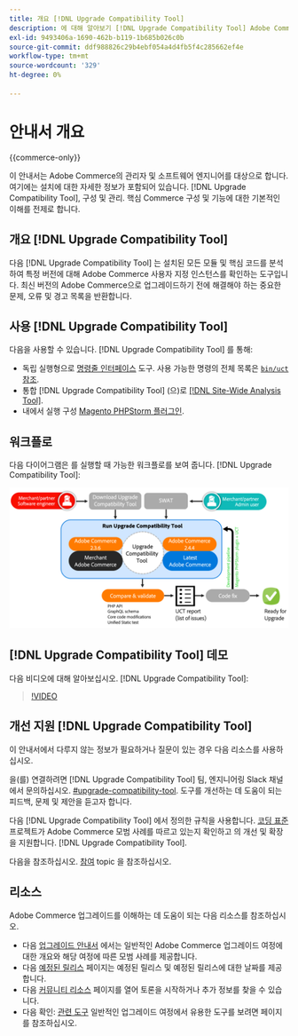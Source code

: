```yaml
---
title: 개요 [!DNL Upgrade Compatibility Tool]
description: 에 대해 알아보기 [!DNL Upgrade Compatibility Tool] Adobe Commerce 프로젝트에 어떤 도움을 줄 수 있는지 설명합니다.
exl-id: 9493406a-1690-462b-b119-1b685b026c0b
source-git-commit: ddf988826c29b4ebf054a4d4fb5f4c285662ef4e
workflow-type: tm+mt
source-wordcount: '329'
ht-degree: 0%

---
```


# 안내서 개요

{{commerce-only}}

이 안내서는 Adobe Commerce의 관리자 및 소프트웨어 엔지니어를 대상으로 합니다. 여기에는 설치에 대한 자세한 정보가 포함되어 있습니다. [!DNL Upgrade Compatibility Tool], 구성 및 관리. 핵심 Commerce 구성 및 기능에 대한 기본적인 이해를 전제로 합니다.

## 개요 [!DNL Upgrade Compatibility Tool]

다음 [!DNL Upgrade Compatibility Tool] 는 설치된 모든 모듈 및 핵심 코드를 분석하여 특정 버전에 대해 Adobe Commerce 사용자 지정 인스턴스를 확인하는 도구입니다. 최신 버전의 Adobe Commerce으로 업그레이드하기 전에 해결해야 하는 중요한 문제, 오류 및 경고 목록을 반환합니다.

## 사용 [!DNL Upgrade Compatibility Tool]

다음을 사용할 수 있습니다. [!DNL Upgrade Compatibility Tool] 를 통해:

- 독립 실행형으로 [명령줄 인터페이스](../upgrade-compatibility-tool/run.md) 도구. 사용 가능한 명령의 전체 목록은 [`bin/uct` 참조](/help/reference/uct.md).
- 통합 [!DNL Upgrade Compatibility Tool] (으)로 [[!DNL Site-Wide Analysis Tool]](../upgrade-compatibility-tool/integrate-analysis-tool.md).
- 내에서 실행 구성 [Magento PHPStorm 플러그인](../upgrade-compatibility-tool/run-configuration-phpstorm-plugin.md).

## 워크플로

다음 다이어그램은 를 실행할 때 가능한 워크플로를 보여 줍니다. [!DNL Upgrade Compatibility Tool]:

![[!DNL Upgrade Compatibility Tool] 다이어그램](../../assets/upgrade-guide/uct-diagram-v5.png)

## [!DNL Upgrade Compatibility Tool] 데모

다음 비디오에 대해 알아보십시오. [!DNL Upgrade Compatibility Tool]:

>[!VIDEO](https://video.tv.adobe.com/v/341245?quality=12)

## 개선 지원 [!DNL Upgrade Compatibility Tool]

이 안내서에서 다루지 않는 정보가 필요하거나 질문이 있는 경우 다음 리소스를 사용하십시오.

을(를) 연결하려면 [!DNL Upgrade Compatibility Tool] 팀, 엔지니어링 Slack 채널에서 문의하십시오. [#upgrade-compatibility-tool](https://magentocommeng.slack.com/archives/C019Y143U9F). 도구를 개선하는 데 도움이 되는 피드백, 문제 및 제안을 듣고자 합니다.

다음 [!DNL Upgrade Compatibility Tool] 에서 정의한 규칙을 사용합니다. [코딩 표준](https://developer.adobe.com/commerce/php/coding-standards/) 프로젝트가 Adobe Commerce 모범 사례를 따르고 있는지 확인하고 의 개선 및 확장을 지원합니다. [!DNL Upgrade Compatibility Tool].

다음을 참조하십시오. [참여](https://developer.adobe.com/commerce/php/coding-standards/contributing/) topic 을 참조하십시오.

## 리소스

Adobe Commerce 업그레이드를 이해하는 데 도움이 되는 다음 리소스를 참조하십시오.

- 다음 [업그레이드 안내서](../overview.md) 에서는 일반적인 Adobe Commerce 업그레이드 여정에 대한 개요와 해당 여정에 따른 모범 사례를 제공합니다.
- 다음 [예정된 릴리스](https://devdocs.magento.com/release/) 페이지는 예정된 릴리스 및 예정된 릴리스에 대한 날짜를 제공합니다.
- 다음 [커뮤니티 리소스](https://developer.adobe.com/commerce/contributor/community/) 페이지를 열어 토론을 시작하거나 추가 정보를 찾을 수 있습니다.
- 다음 확인: [관련 도구](../upgrade-compatibility-tool/related-tools.md) 일반적인 업그레이드 여정에서 유용한 도구를 보려면 페이지를 참조하십시오.

